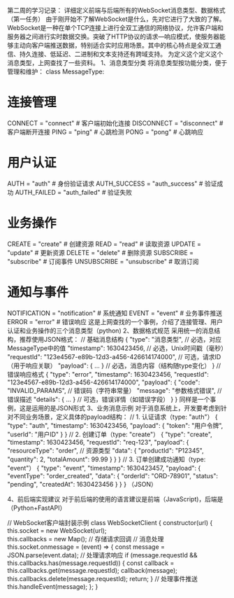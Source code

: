 第二周的学习记录：
详细定义前端与后端所有的WebSocket消息类型、数据格式（第一任务）
由于刚开始不了解WebSocket是什么，先对它进行了大致的了解。WebSocket是一种在单个TCP连接上进行全双工通信的网络协议，允许客户端和服务器之间进行实时数据交换。突破了HTTP协议的请求—响应模式，使服务器能够主动向客户端推送数据，特别适合实时应用场景。其中的核心特点是全双工通信、持久连接、低延迟、二进制和文本支持还有跨域支持。
为定义这个定义这个消息类型，上网查找了一些资料。
1、消息类型分类
将消息类型按功能分类，便于管理和维护：
class MessageType:
 # 连接管理
CONNECT = "connect"  # 客户端初始化连接 DISCONNECT = "disconnect"  # 客户端断开连接 PING = "ping"  # 心跳检测
 PONG = "pong" # 心跳响应 
# 用户认证 
AUTH = "auth"  # 身份验证请求 
AUTH_SUCCESS = "auth_success"  # 验证成功 AUTH_FAILED = "auth_failed"  # 验证失败 
# 业务操作
 CREATE = "create"  # 创建资源 
READ = "read"  # 读取资源
 UPDATE = "update" # 更新资源 
DELETE = "delete" # 删除资源 
SUBSCRIBE = "subscribe" # 订阅事件 UNSUBSCRIBE = "unsubscribe" # 取消订阅 
# 通知与事件
 NOTIFICATION = "notification" # 系统通知 
EVENT = "event" # 业务事件推送
 ERROR = "error" # 错误响应
这是上网查找的一个事例，介绍了连接管理、用户认证和业务操作的三个消息类型（python)
2、数据格式规范
采用统一的消息结构，推荐使用JSON格式：
// 基础消息结构
 { 
    "type": "消息类型", // 必选，对应MessageType中的值 
    "timestamp": 1630423456, // 必选，Unix时间戳（毫秒）  
    "requestId": "123e4567-e89b-12d3-a456-426614174000", // 可选，请求ID（用于响应关联）
    "payload": { ... } // 必选，消息内容（结构随type变化） 
}
 // 错误响应格式
 {
    "type": "error",
    "timestamp": 1630423456,
    "requestId": "123e4567-e89b-12d3-a456-426614174000", 
    "payload": {
        "code": "INVALID_PARAMS", // 错误码（字符串常量） 
        "message": "参数格式错误", // 错误描述                             "details": { ... } // 可选，错误详情（如错误字段）
     }
 }
同样是一个事例，这是运用的是JSON形式
3、业务消息示例
对于消息系统上，开发要考虑到针对不同业务场景，定义具体的payload结构：
// 1. 认证请求（type: "auth"）
 {
     "type": "auth", 
     "timestamp": 1630423456,
     "payload": {
         "token": "用户令牌",
         "userId": "用户ID" 
       }
   }
 // 2. 创建订单（type: "create"）
 { 
     "type": "create", 
     "timestamp": 1630423456,
     "requestId": "req-123",
     "payload": {
         "resourceType": "order", // 资源类型
         "data": {
             "productId": "P12345",
             "quantity": 2,
             "totalAmount": 99.99 
            }
        }
    } 
// 3. 订单创建成功通知（type: "event"）
 { 
     "type": "event",
     "timestamp": 1630423457, 
     "payload": { 
           "eventType": "order_created", 
          "data": { 
              "orderId": "ORD-78901", 
              "status": "pending", 
              "createdAt": 1630423456
            }
        }
 }
（JSON）

4、前后端实现建议
对于前后端的使用的语言建议是前端（JavaScript)，后端是（Python+FastAPI）
 
// WebSocket客户端封装示例
 class WebSocketClient { 
     constructor(url) { 
         this.socket = new WebSocket(url);                      
         this.callbacks = new Map(); // 存储请求回调
 // 消息处理 
     this.socket.onmessage = (event) => {
        const message = JSON.parse(event.data);
 // 处理请求响应
 if (message.requestId && this.callbacks.has(message.requestId)) {
     const callback = this.callbacks.get(message.requestId); callback(message);           this.callbacks.delete(message.requestId); 
      return;
  } 
// 处理事件推送 
   this.handleEvent(message); 
     };
 }
